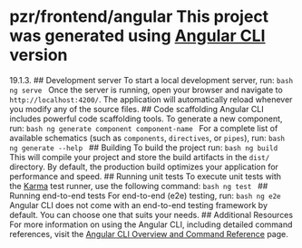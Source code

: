 # pzr/frontend/angular This project was generated using [Angular CLI](https://github.com/angular/angular-cli) version

19.1.3. ## Development server To start a local development server, run: `bash ng serve ` Once the server is running,
open your browser and navigate to `http://localhost:4200/`. The application will automatically reload whenever you
modify any of the source files. ## Code scaffolding Angular CLI includes powerful code scaffolding tools. To generate a
new component, run: `bash ng generate component component-name ` For a complete list of available schematics (such
as `components`, `directives`, or `pipes`), run: `bash ng generate --help ` ## Building To build the project run:
`bash ng build ` This will compile your project and store the build artifacts in the `dist/` directory. By default,
the production build optimizes your application for performance and speed. ## Running unit tests To execute unit tests
with the [Karma](https://karma-runner.github.io) test runner, use the following command: `bash ng test ` ## Running
end-to-end tests For end-to-end (e2e) testing, run: `bash ng e2e ` Angular CLI does not come with an end-to-end
testing framework by default. You can choose one that suits your needs. ## Additional Resources For more information on
using the Angular CLI, including detailed command references, visit the [Angular CLI Overview and Command
Reference](https://angular.dev/tools/cli) page.
